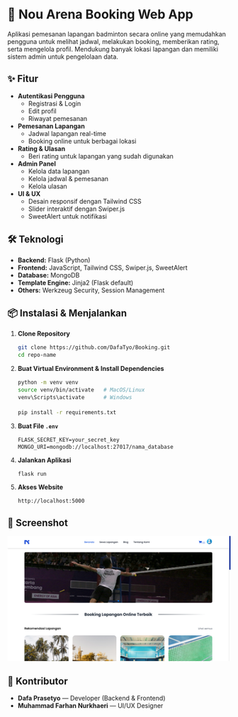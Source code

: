 # 🏸 Nou Arena Booking Web App

Aplikasi pemesanan lapangan badminton secara online yang memudahkan pengguna untuk melihat jadwal, melakukan booking, memberikan rating, serta mengelola profil. Mendukung banyak lokasi lapangan dan memiliki sistem admin untuk pengelolaan data.

## ✨ Fitur

- **Autentikasi Pengguna**
  - Registrasi & Login
  - Edit profil
  - Riwayat pemesanan
- **Pemesanan Lapangan**
  - Jadwal lapangan real-time
  - Booking online untuk berbagai lokasi
- **Rating & Ulasan**
  - Beri rating untuk lapangan yang sudah digunakan
- **Admin Panel**
  - Kelola data lapangan
  - Kelola jadwal & pemesanan
  - Kelola ulasan
- **UI & UX**
  - Desain responsif dengan Tailwind CSS
  - Slider interaktif dengan Swiper.js
  - SweetAlert untuk notifikasi

## 🛠️ Teknologi

- **Backend:** Flask (Python)
- **Frontend:** JavaScript, Tailwind CSS, Swiper.js, SweetAlert
- **Database:** MongoDB
- **Template Engine:** Jinja2 (Flask default)
- **Others:** Werkzeug Security, Session Management

## 📦 Instalasi & Menjalankan

1. **Clone Repository**
   ```bash
   git clone https://github.com/DafaTyo/Booking.git
   cd repo-name
   ```

2. **Buat Virtual Environment & Install Dependencies**

   ```bash
   python -m venv venv
   source venv/bin/activate   # MacOS/Linux
   venv\Scripts\activate      # Windows

   pip install -r requirements.txt
   ```

3. **Buat File `.env`**

   ```env
   FLASK_SECRET_KEY=your_secret_key
   MONGO_URI=mongodb://localhost:27017/nama_database
   ```

4. **Jalankan Aplikasi**

   ```bash
   flask run
   ```

5. **Akses Website**

   ```
   http://localhost:5000
   ```

## 📸 Screenshot

![Dashboard](static/dist/img/demo1.png)

## 👥 Kontributor

* **Dafa Prasetyo** — Developer (Backend & Frontend)
* **Muhammad Farhan Nurkhaeri** — UI/UX Designer